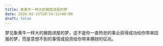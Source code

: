 ```yaml
---
title: 象黄牛一样大的猪跑进屋的梦
date: 2020-02-15T20:54:12+08:00
draft: false
---
```


梦见象黄牛一样大的猪跑进屋的梦，这不是你一直热忠的事业获得成功给你带来回报的梦，而是意想不到的事情或投资给你带来横财的征兆。<br>

